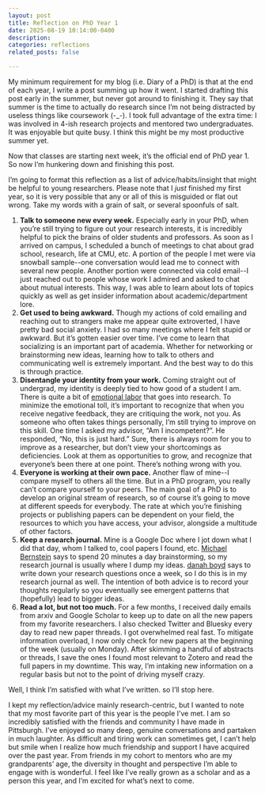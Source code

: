 ```yaml
---
layout: post
title: Reflection on PhD Year 1
date: 2025-08-19 10:14:00-0400
description: 
categories: reflections
related_posts: false

---
```

My minimum requirement for my blog (i.e. Diary of a PhD) is that at the end of each year, I write a post summing up how it went. I started drafting this post early in the summer, but never got around to finishing it. They say that summer is the time to actually do research since I’m not being distracted by useless things like coursework (-_-). I took full advantage of the extra time: I was involved in 4-ish research projects and mentored two undergraduates. It was enjoyable but quite busy. I think this might be my most productive summer yet.

Now that classes are starting next week, it’s the official end of PhD year 1. So now I’m hunkering down and finishing this post.

I’m going to format this reflection as a list of advice/habits/insight that might be helpful to young researchers. Please note that I _just_ finished my first year, so it is very possible that any or all of this is misguided or flat out wrong. Take my words with a grain of salt, or several spoonfuls of salt.

1. **Talk to someone new every week.** Especially early in your PhD, when you’re still trying to figure out your research interests, it is incredibly helpful to pick the brains of older students and professors. As soon as I arrived on campus, I scheduled a bunch of meetings to chat about grad school, research, life at CMU, etc. A portion of the people I met were via snowball sample--one conversation would lead me to connect with several new people. Another portion were connected via cold email--I just reached out to people whose work I admired and asked to chat about mutual interests. This way, I was able to learn about lots of topics quickly as well as get insider information about academic/department lore.
2. **Get used to being awkward.** Though my actions of cold emailing and reaching out to strangers make me appear quite extroverted, I have pretty bad social anxiety. I had so many meetings where I felt stupid or awkward. But it’s gotten easier over time. I’ve come to learn that socializing is an important part of academia. Whether for networking or brainstorming new ideas, learning how to talk to others and communicating well is extremely important. And the best way to do this is through practice.
3. **Disentangle your identity from your work.** Coming straight out of undergrad, my identity is deeply tied to how good of a student I am. There is quite a bit of [emotional labor](https://sauvik-das.medium.com/the-emotional-labor-of-your-ph-d-84e24846daff) that goes into research. To minimize the emotional toll, it’s important to recognize that when you receive negative feedback, they are critiquing the work, not you. As someone who often takes things personally, I’m still trying to improve on this skill. One time I asked my advisor, “Am I incompetent?”. He responded, “No, this is just hard.” Sure, there is always room for you to improve as a researcher, but don’t view your shortcomings as deficiencies. Look at them as opportunities to grow, and recognize that everyone’s been there at one point. There’s nothing wrong with you. 
4. **Everyone is working at their own pace.** Another flaw of mine--I compare myself to others all the time. But in a PhD program, you really can’t compare yourself to your peers. The main goal of a PhD is to develop an original stream of research, so of course it’s going to move at different speeds for everybody. The rate at which you’re finishing projects or publishing papers can be dependent on your field, the resources to which you have access, your advisor, alongside a multitude of other factors. 
5. **Keep a research journal.** Mine is a Google Doc where I jot down what I did that day, whom I talked to, cool papers I found, etc. [Michael Bernstein](https://hci.stanford.edu/msb/gettingstarted/) says to spend 20 minutes a day brainstorming, so my research journal is usually where I dump my ideas. [danah boyd](https://www.danah.org/aca-advice/GradSchoolAdvice.html) says to write down your research questions once a week, so I do this is in my research journal as well. The intention of both advice is to record your thoughts regularly so you eventually see emergent patterns that (hopefully) lead to bigger ideas.
6. **Read a lot, but not too much.** For a few months, I received daily emails from arxiv and Google Scholar to keep up to date on all the new papers from my favorite researchers. I also checked Twitter and Bluesky every day to read new paper threads. I got overwhelmed real fast. To mitigate information overload, I now only check for new papers at the beginning of the week (usually on Monday). After skimming a handful of abstracts or threads, I save the ones I found most relevant to Zotero and read the full papers in my downtime. This way, I’m intaking new information on a regular basis but not to the point of driving myself crazy.

Well, I think I’m satisfied with what I’ve written. so I’ll stop here. 

I kept my reflection/advice mainly research-centric, but I wanted to note that my most favorite part of this year is the people I’ve met. I am so incredibly satisfied with the friends and community I have made in Pittsburgh. I’ve enjoyed so many deep, genuine conversations and partaken in much laughter. As difficult and tiring work can sometimes get, I can’t help but smile when I realize how much friendship and support I have acquired over the past year. From friends in my cohort to mentors who are my grandparents’ age, the diversity in thought and perspective I’m able to engage with is wonderful. I feel like I’ve really grown as a scholar and as a person this year, and I’m excited for what’s next to come.
